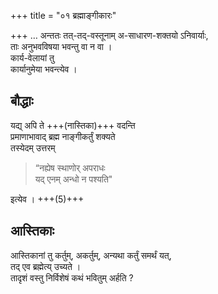 +++
title = "०१ ब्रह्माङ्गीकारः"

+++
… अन्ततः तत्-तद्-वस्तूनाम् अ-साधारण-शक्तयो ऽनिवार्याः,  
ताः अनुभवविषया भवन्तु वा न वा ।  
कार्य-वेलायां तु  
कार्यानुमेया भवन्त्येव ।

## बौद्धाः
यद्य् अपि ते +++(नास्तिका)+++ वदन्ति  
प्रमाणाभावाद् ब्रह्म नाङ्गीकर्तुं शक्यते   
तस्येदम् उत्तरम्

> “नह्येष स्थाणोर् अपराधः  
> यद् एनम् अन्धो न पश्यति"

इत्येव । +++(5)+++

## आस्तिकाः
आस्तिकानां तु कर्तुम्, अकर्तुम्, अन्यथा कर्तुं समर्थं यत्,  
तद् एव ब्रह्मेत्य् उच्यते ।  
तादृशं वस्तु निर्विशेषं कथं भवितुम् अर्हति ?


